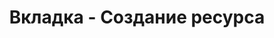 ---
id: 205
title: Вкладка - Создание ресурса
displayName: Создание ресурса
order: 2
published: true
historyName: Создание ресурса
historyDescription: Защита ресурса от DDoS-атак
category: Начало работы
categoryName: Создание ресурса
categoryDescription: Защита ресурса от DDoS-атак
categoryOrder: 2
categoryIcon: https://img.solarspace.pro/docs/desktop.svg
footerName: Создание ресурса
footerOrder: 12
---